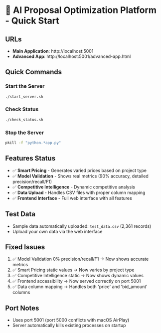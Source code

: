 # 🚀 AI Proposal Optimization Platform - Quick Start

## URLs
- **Main Application**: http://localhost:5001
- **Advanced App**: http://localhost:5001/advanced-app.html

## Quick Commands

### Start the Server
```bash
./start_server.sh
```

### Check Status
```bash
./check_status.sh
```

### Stop the Server
```bash
pkill -f "python.*app.py"
```

## Features Status
- ✅ **Smart Pricing** - Generates varied prices based on project type
- ✅ **Model Validation** - Shows real metrics (90% accuracy, detailed precision/recall/F1)
- ✅ **Competitive Intelligence** - Dynamic competitive analysis
- ✅ **Data Upload** - Handles CSV files with proper column mapping
- ✅ **Frontend Interface** - Full web interface with all features

## Test Data
- Sample data automatically uploaded: `test_data.csv` (2,361 records)
- Upload your own data via the web interface

## Fixed Issues
1. ✅ Model Validation 0% precision/recall/F1 → Now shows accurate metrics
2. ✅ Smart Pricing static values → Now varies by project type  
3. ✅ Competitive Intelligence static → Now shows dynamic values
4. ✅ Frontend accessibility → Now served correctly on port 5001
5. ✅ Data column mapping → Handles both 'price' and 'bid_amount' columns

## Port Notes
- Uses port 5001 (port 5000 conflicts with macOS AirPlay)
- Server automatically kills existing processes on startup
